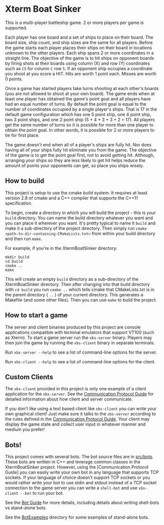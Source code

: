 Xterm Boat Sinker
=================

This is a multi-player battleship game.  2 or more players per game is supported.

Each player has one board and a set of ships to place on their board.  The board size, ship count, and ship sizes are the same for all players.  Before the game starts each player places their ships on their board in locations unknown to the other players.  Each ship spans 2 or more coordinates in a straight line.  The objective of the game is to hit ships on opponent boards by firing shots at their boards using column (X) and row (Y) coordinates such as `C5` for column `C` row `5`.  If an opponent ship occupies a coordinate you shoot at you score a HIT.  Hits are worth 1 point each.  Misses are worth 0 points.

Once a game has started players take turns shooting at each other's boards (you are not allowed to shoot at your own board).  The game ends when at least one player has obtained the game's point goal and all players have had an equal number of turns.  By default the point goal is equal to the number of coordinates occupied by a single player's ships.  That is 17 in the default game configuration which has one 5 point ship, one 4 point ship, two 3 point ships, and one 2 point ship (5 + 4 + 3 + 3 + 2 = 17).  All players get the same number of turns so it is possible for more than one player to obtain the point goal.  In other words, it is possible for 2 or more players to tie for first place.

The game doesn't end when all of a player's ships are fully hit.  Nor does having all of your ships fully hit eliminate you from the game.  The objective of the game is to get the point goal first, not to avoid getting hit.  Although, arranging your ships so they are less likely to get hit helps reduce the amount of points your opponents can get, so place you ships wisely.

How to build
------------

This project is setup to use the cmake build system.  It requires at least version 2.8 of cmake and a C++ compiler that supports the C++11 specification.

To begin, create a directory in which you will build the project - this is your `build` directory.  You can name the build directory whatever you want and you can place it wherever you want.  It's pretty typical to name it `build` and make it a sub-directory of the project directory.  Then simply run `cmake <path-to-dir-containing-CMakeLists.txt>` from within your build directory and then run `make`.

For example, if you're in the XtermBoatSinker directory:

    mkdir build
    cd build
    cmake ..
    make

This will create an empty `build` directory as a sub-directory of the XtermBoatSinker directory.  Then after changing into that build directory with `cd build` you run `cmake ..` which tells cmake that CMakeLists.txt is in the parent directory ( `..` ) of your current directory.  This generates a Makefile (and some other files).  Then you can use `make` to build the project.

How to start a game
-------------------

The server and client binaries produced by this project are console applications compatible with terminal emulators that support VT100 (such as Xterm).  To start a game server run the `xbs-server` binary.  Players may then join the game by running the `xbs-client` binary in separate terminals.

Run `xbs-server --help` to see a list of command-line options for the server.

Run `xbs-client --help` to see a list of command-line options for the client.

Custom Clients
--------------

The `xbs-client` provided in this project is only one example of a client application for the `xbs-server`.  See the [Communication Protocol Guide](protocol.md) for detailed information about how client and server communicate.

If you don't like using a text based client like `xbs-client` you can write your own graphical client!  Just make sure it talks to the `xbs-server` according to the rules defined in the [Communication Protocol Guide](protocol.md).  Your client may display the game state and collect user input in whatever manner and medium you prefer!

Bots!
-----

This project comes with several bots.  The bot source files are in [src/bots](src/bots).  These bots are written in C++ and leverage common classes in the XtermBoatSinker project.  However, using the [Communication Protocol Guide] you can easily write your own bot in any language that supports TCP sockets.  If your language of choice doesn't support TCP sockets or you would rather write your bot to use stdin and stdout instead of a TCP socket connection to the game server you can write a `shell-bot` and use `xbs-client --bot` to run your bot.

See the [Bot Guide](bots.md) for more details, including details about writing shell-bots vs stand-alone bots.

See the [BotExamples](BotExamples) directory for some examples of stand-alone bots.
